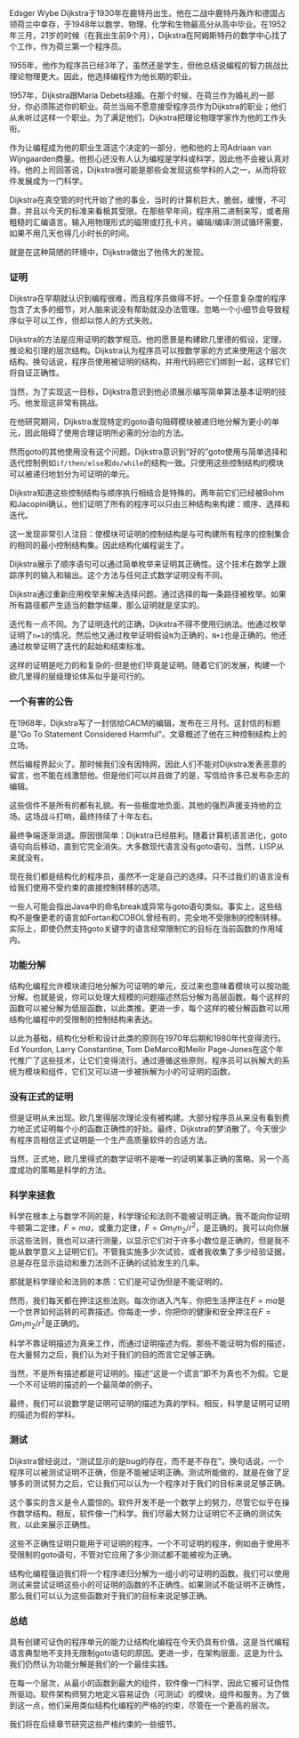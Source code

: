 Edsger Wybe Dijkstra于1930年在鹿特丹出生。他在二战中鹿特丹轰炸和德国占领荷兰中幸存，于1948年以数学、物理、化学和生物最高分从高中毕业。在1952年三月，21岁的时候（在我出生前9个月），Dijkstra在阿姆斯特丹的数学中心找了个工作，作为荷兰第一个程序员。

1955年，他作为程序员已经3年了，虽然还是学生，但他总结说编程的智力挑战比理论物理更大。因此，他选择编程作为他长期的职业。

1957年，Dijkstra跟Maria Debets结婚。在那个时候，在荷兰作为婚礼的一部分，你必须陈述你的职业。荷兰当局不愿意接受程序员作为Dijkstra的职业；他们从未听过这样一个职业。为了满足他们，Dijkstra把理论物理学家作为他的工作头衔。

作为让编程成为他的职业生涯这个决定的一部分，他和他的上司Adriaan van Wijngaarden商量。他担心还没有人认为编程是学科或科学，因此他不会被认真对待。他的上司回答说，Dijkstra很可能是那些会发现这些学科的人之一，从而将软件发展成为一门科学。

Dijkstra在真空管的时代开始了他的事业，当时的计算机巨大，脆弱，缓慢，不可靠，并且以今天的标准来看极其受限。在那些早年间，程序用二进制来写，或者用粗糙的汇编语言。输入用物理形式的磁带或打孔卡片。编辑/编译/测试循环需要，如果不用几天也得几小时长的时间。

就是在这种简陋的环境中，Dijkstra做出了他伟大的发现。

### 证明
Dijkstra在早期就认识到编程很难，而且程序员做得不好。一个任意复杂度的程序包含了太多的细节，对人脑来说没有帮助就没办法管理。忽略一个小细节会导致程序似乎可以工作，但却以惊人的方式失败。

Dijkstra的方法是应用证明的数学规范。他的愿景是构建欧几里德的假设，定理，推论和引理的层次结构。Dijkstra认为程序员可以按数学家的方式来使用这个层次结构。换句话说，程序员使用被证明的结构，并用代码把它们绑到一起，这样它们将自证正确性。

当然，为了实现这一目标，Dijkstra意识到他必须展示编写简单算法基本证明的技巧。他发现这非常有挑战。

在他研究期间，Dijkstra发现特定的goto语句阻碍模块被递归地分解为更小的单元，因此阻碍了使用合理证明所必需的分治的方法。

然而goto的其他使用没有这个问题。Dijkstra意识到“好的”goto使用与简单选择和迭代控制例如`if/then/else`和`do/while`的结构一致。只使用这些控制结构的模块可以被递归地划分为可证明的单元。

Dijkstra知道这些控制结构与顺序执行相结合是特殊的。两年前它们已经被Bohm和Jacopini确认，他们证明了所有的程序可以只由三种结构来构建：顺序、选择和迭代。

这一发现非常引人注目：使模块可证明的控制结构是与可构建所有程序的控制集合的相同的最小控制结构集。因此结构化编程诞生了。

Dijkstra展示了顺序语句可以通过简单枚举来证明其正确性。这个技术在数学上跟踪序列的输入和输出。这个方法与任何正式数学证明没有不同。

Dijkstra通过重新应用枚举来解决选择问题。通过选择的每一条路径被枚举。如果所有路径都产生适当的数学结果，那么证明就是坚实的。

迭代有一点不同。为了证明迭代的正确，Dijkstra不得不使用归纳法。他通过枚举证明了`n=1`的情况。然后他又通过枚举证明假设`N`为正确的，`N+1`也是正确的。他还通过枚举证明了迭代的起始和结束标准。

这样的证明是吃力的和复杂的-但是他们毕竟是证明。随着它们的发展，构建一个欧几里得的层级理论体系似乎是可行的。

### 一个有害的公告
在1968年，Dijkstra写了一封信给CACM的编辑，发布在三月刊。这封信的标题是"Go To Statement Considered Harmful"。文章概述了他在三种控制结构上的立场。

然后编程界起火了。那时候我们没有因特网，因此人们不能对Dijkstra发表恶意的留言，也不能在线激怒他。但是他们可以并且做了的是，写信给许多已发布杂志的编辑。

这些信件不是所有的都有礼貌。有一些极度地负面，其他的强烈声援支持他的立场。这场战斗打响，最终持续了十年左右。

最终争端逐渐消退。原因很简单：Dijkstra已经胜利。随着计算机语言进化，goto语句向后移动，直到它完全消失。大多数现代语言没有goto语句，当然，LISP从来就没有。

现在我们都是结构化的程序员，虽然不一定是自己的选择。只不过我们的语言没有给我们使用不受约束的直接控制转移的选项。

一些人可能会指出Java中的命名break或异常与goto语句类似。事实上，这些结构不是像更老的语言如Fortan和COBOL曾经有的，完全地不受限制的控制转移。实际上，即使仍然支持goto关键字的语言经常限制它的目标在当前函数的作用域内。

### 功能分解
结构化编程允许模块递归地分解为可证明的单元，反过来也意味着模块可以按功能分解。也就是说，你可以处理大规模的问题描述然后分解为高层函数。每个这样的函数可以被分解为低层函数，以此类推。更进一步，每个这样的被分解函数可以用结构化编程中的受限制的控制结构来表达。

以此为基础，结构化分析和设计此类的原则在1970年后期和1980年代变得流行。Ed Yourdon, Larry Constantine, Tom DeMarco和Meilir Page-Jones在这个年代推广了这些技术，让它们变得流行。通过遵循这些原则，程序员可以拆解大的系统为模块和组件，它们又可以进一步被拆解为小的可证明的函数。

### 没有正式的证明
但是证明从未出现。欧几里得层次理论没有被构建。大部分程序员从来没有看到费力地正式证明每个小的函数正确性的好处。最终，Dijkstra的梦消散了。今天很少有程序员相信正式证明是一个生产高质量软件的合适方法。

当然，正式地，欧几里得式的数学证明不是唯一的证明某事正确的策略。另一个高度成功的策略是科学的方法。

### 科学来拯救
科学在根本上与数学不同的是，科学理论和法则不能被证明正确。我不能向你证明牛顿第二定律，$F=ma$，或重力定律，$F=Gm_1m_2/r^2$，是正确的。我可以向你展示这些法则，我也可以进行测量，以显示它们对于许多小数位是正确的，但是我不能从数学意义上证明它们。不管我实施多少次试验，或者我收集了多少经验证据，总是存在显示运动和重力法则不正确的试验发生的几率。

那就是科学理论和法则的本质：它们是可证伪但是不能证明的。

然而，我们每天都在押注这些法则。每次你进入汽车，你把生活押注在$F=ma$是一个世界如何运转的可靠描述。你每走一步，你把你的健康和安全押注在$F=Gm_1m_2/r^2$是正确的。

科学不靠证明描述为真来工作，而通过证明描述为假。那些不能证明为假的描述，在大量努力之后，我们认为对于我们的目的而言它足够正确。

当然，不是所有描述都是可证明的。描述“这是一个谎言”即不为真也不为假。它是一个不可证明的描述的一个最简单的例子。

最终，我们可以说数学是证明可证明的描述为真的学科。相反，科学是证明可证明的描述为假的学科。

### 测试
Dijkstra曾经说过，“测试显示的是bug的存在，而不是不存在”。换句话说，一个程序可以被测试证明不正确，但是不能被证明正确。测试所能做的，就是在做了足够多的测试努力之后，它让我们可以认为一个程序对于我们的目标来说足够正确。

这个事实的含义是令人震惊的。软件开发不是一个数学上的努力，尽管它似乎在操作数学结构。相反，软件像一门科学。我们尽最大努力让证明它不正确的测试失败，以此来展示正确性。

这些不正确性证明只能用于可证明的程序。一个不可证明的程序，例如由于使用不受限制的goto语句，不管对它应用了多少测试都不能被视为正确。

结构化编程强迫我们将一个程序递归分解为一组小的可证明的函数。我们可以使用测试来尝试证明这些小的可证明的函数的不正确性。如果测试不能证明不正确性，那么我们可以认为这些函数对于我们的目标来说足够正确。

### 总结
具有创建可证伪的程序单元的能力让结构化编程在今天仍具有价值。这是当代编程语言典型地不支持无限制goto语句的原因。更进一步，在架构层面，这是为什么我们仍然认为功能分解是我们的一个最佳实践。

在每一个层次，从最小的函数到最大的组件，软件像一门科学，因此它被可证伪性所驱动。软件架构师努力地定义容易证伪（可测试）的模块，组件和服务。为了做到这一点，他们采用类似结构化编程的严格的约束，尽管在一个更高的层次。

我们将在后续章节研究这些严格约束的一些细节。


